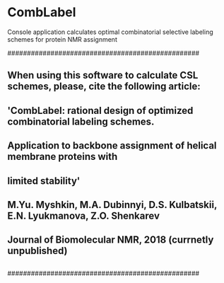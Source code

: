# CombLabel
Console application calculates optimal combinatorial selective labeling schemes for protein NMR assignment

#################################################
##
##   When using this software to calculate CSL schemes, please, cite the following article:
## 
##   'CombLabel: rational design of optimized combinatorial labeling schemes.
##   Application to backbone assignment of helical membrane proteins with
##   limited stability'
##   M.Yu. Myshkin, M.A. Dubinnyi, D.S. Kulbatskii, E.N. Lyukmanova, Z.O. Shenkarev 
##   Journal of Biomolecular NMR, 2018 (currnetly unpublished)
##
#################################################
